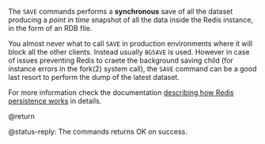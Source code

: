 The `SAVE` commands performs a **synchronous** save of all the dataset producing a *point in time* snapshot of all the data inside the Redis instance, in the form of an RDB file.

You almost never what to call `SAVE` in production environments where it will block all the other clients. Instead usually `BGSAVE` is used. However in case of issues preventing Redis to craete the background saving child (for instance errors in the fork(2) system call), the `SAVE` command can be a good last resort to perform the dump of the latest dataset.

For more information check the documentation [describing how Redis persistence works](/topics/persistence) in details.

@return

@status-reply: The commands returns OK on success.
